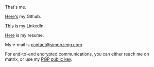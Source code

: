 That's me. 

[Here's](https://github.com/s-zeng/) my Github.

[This](https://www.linkedin.com/in/s-zeng1/) is my LinkedIn.

[Here](https://simonzeng.com/resume) is my resume.

My e-mail is [contact@simonzeng.com](mailto:contact@simonzeng.com).

For end-to-end encrypted communications, you can either reach me on matrix, or 
use my [PGP public key](/pgp).

